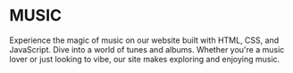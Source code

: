 # MUSIC
Experience the magic of music on our website built with HTML, CSS, and JavaScript. Dive into a world of tunes and albums. Whether you're a music lover or just looking to vibe, our site makes exploring and enjoying music.

